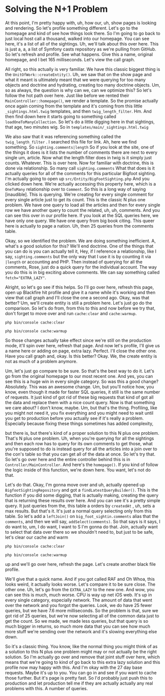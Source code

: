 # Solving the N+1 Problem

At this point, I'm pretty happy with, uh, how our, uh, show pages is looking and
rendering. So let's profile something different. Let's go to the homepage and kind of
see how things look there. So I'm going to go back to just local host call a
thousand, walked into our homepage. You can see here, it's a list of all of the
sightings. Uh, we'll talk about this over here. This is just a, a, a list of Symfony
casts repository as we're pulling from GitHub. So let's refresh and profile. See what
happens. Give this a name, original homepage, and I bet 165 milliseconds. Let's view
the call graph.

All right, so this actually is very familiar. We have this classic biggest thing is
the `UnitOfWork::createEntity()`. Uh, we saw that on the show page and what it meant is
ultimately meant that we were querying for too many objects and doctrine and
hydrating, creating too many doctrine objects. Um, so as always, the question is why
can we, can we optimize this? So let's follow the hot path over here. Just like
before we rented their `MainController::homepage()`, we render a template. So the promise
actually once again coming from the template and it's coming from this
little `_sightings.html.twig` templates, and then `twig_length_filter`. Hm. And then find down here
it starts going to something called `loadOneToManyCollection`. So let's do a
little digging here in that sightings, that age, two minutes wig. So in
`templates/main/_sightings.html.twig`

We also saw that it was referencing something called the `twig_length_filter`
. I searched this file for link. Ah, here we find something. So
`sighting.comments|length` So if you look at the site, one of the things it does is it lists
the number of comments there are next to every single um, article. Now what the
length filter does in twig is it simply just counts. Whatever. This is over here. Now
for familiar with doctrine, this is done via relationship. So many call
`sighting.comments` What that does is it actually queries for all of the comments for this
particular Bigfoot sighting. I'm actually going to open up `src/Entity/BigFootSighting.php`
 And you clicked down here. We're actually accessing this property here,
which is a `OneToMany` relationship over to `Comment`. So this is a long way of saying
[inaudible]. This is querying. We're creating for every single comment for every
single article just to get its count. This is the classic N plus one problem. We have
one query to load all the articles and then for every single row we have another
query to count the related, uh, uh, comments. And you can see this over in our
profile here. If you look at the SQL queries here, we have only one query. We have
one query from big book citing. This queer here is actually to page a nation. Uh,
then 25 queries from the comments table.

Okay, so we identified the problem. We are doing something inefficient. A, what's a
good solution for this? We'll end doctrine. One of the things that you can do is you
can actually tell it, Hey, if I reference a relationship, like I say, `sighting.comments`
but the only way that I use it is by counting it via `|length` or
accounting and PHP. Then instead of querying for all the comments, Rose, just do a
quick query for the individual account. The way you do this is in big exciting above
comments. We can say something called `fetch="EXTRA_LAZY"`.

Alright, so let's go see if this helps. So I'll go over here, refresh this page, open
up Blackfire hit profile and give it a name while it's working and then view that
call graph and I'll close the one a second ago. Okay, was that better? Um, we'll
create entity is still a problem here. Let's just go do the comparison. So let's do
from, from this to this and now before we try that, don't forget to move over and run
`cache:clear` and `cache:warmup`.

```terminal-silent
php bin/console cache:clear
```

```terminal-silent
php bin/console cache:warmup
```

So those changes actually take effect since we're
still on the production mode, it'll spin over here, refresh that page. And now let's
profile, I'll give us a name here or adding on page, extra lazy. Perfect. I'll close
the other one. Have you call graph and, okay. Is this better? Okay. We, the create
entity is not as much of a problem anymore.

Um, let's just go compare to be sure. So that's the best way to do it. Let's go from
the original homepage to our most recent one. And yes, you can see this is a huge win
in every single category. So was this a good change? Absolutely. This was an awesome
change. Um, but you'll notice how, you know, even though it made for faster SQL
queries, it still is the same number of requests. It just kind of got rid of these
big requests that kind of got all the data and replace them with a nice count query.
Now is that something we care about? I don't know, maybe. Um, but that's the thing.
Profiling, like you might not need it, you fix everything and you might need to wait
until you get to production before you actually see if it's really a problem.
Especially because fixing these things sometimes has added complexity,

but there is, but there's kind of a proper solution to this N plus one problem. That's
N plus one problem. Uh, when you're querying for all the sightings and then each row
has to query for its own comments to get those, what you're supposed to do is instead
query for all the articles into a join over to the con's table so that you can get
all of the data at once. So let's try that. So let's go over here and the entire
controller behind this is in `Controller/MainController`. And here's the `homepage()`.
If you kind of follow the logic inside of this function, we're down here. You want,
let's not do that.

Let's do that. Okay, I'm gonna move over and uh, actually opened up
`BigfootSightingRepository` and got a `findLatestQueryBuilder()`. This is the function if you did some
digging, that is actually making, creating the query that is returning these results
over here. And you can see it's a pretty simple query. It just queries from the, this
table a orders by `createdAt` , uh, sets a max results. But that's it. It's just a
normal query selecting only from this table. So let's add a `leftJoin()` on
`big_foot_sightin.comments` alias that the `comments`, and then we will say,
`addSelect(comments)`. So that says is it says, I do want to, um, I do want, I want to
S I'm gonna do that. Join, actually want to select that data over there so we
shouldn't need to, but just to be safe, let's clear our cache and warm

```terminal-silent
php bin/console cache:clear
```

```terminal-silent
php bin/console cache:warmup
```

up and we'll go over here, refresh the page. Let's create another black file profile.

We'll give that a quick name. And if you got called RAF and Oh Whoa, this looks
weird, it actually looks worse. Let's compare it to be sure close. The other one. Uh,
let's go from the `EXTRA_LAZY` to the new one. And wow, you can see this is much, much
worse. CPU is way up net iOS web. It's up in every single category, especially
network. The amount of data that went over the network and you forgot the queries.
Look, we do have 25 fewer queries, but we have 7.6 more milliseconds. So the problem
is that, sure we got rid of 25 queries, but we're now selecting all of the common
data just to get the count. So we made, we made less queries, but that query is so
much bigger in returns, so much more data that you can see how much more stuff we're
sending over the network and it's slowing everything else down.

So it's a classic thing. You know, like the normal thing you might think of as a
solution to this N plus one problem might may or not actually be the right solution.
So I'm actually go over and remove that joint stuff over here, which means that we're
going to kind of go back to this extra lazy solution and this profile now may happy
with this. And I'm okay with the 27 day base requests. Maybe it's up to you. You can
go in and see if you want to cache those further. But it's page is pretty fast. So
I'd probably just push this to production and let production tell me if they are
actually actually any real problems with this. A number of queries.